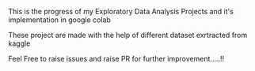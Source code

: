 This is the progress of my Exploratory Data Analysis Projects and it's implementation in google colab 

These project are made with the help of different dataset exrtracted from kaggle 

Feel Free to raise issues and raise PR for further improvement.....!!


